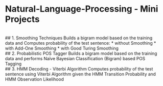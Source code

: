 # Natural-Language-Processing - Mini Projects

<br/>
## 1. Smoothing Techniques
Builds a bigram model based on the training data and Computes probability of the test sentence:
* without Smoothing
* with Add-One Smoothing
* with Good Turing Smoothing
 
<br/> 
## 2. Probabilistic POS Tagger
Builds a bigram model based on the training data and performs Naïve Bayesian Classification (Bigram) based POS Tagging
   
<br/>   
## 3. HMM Decoding - Viterbi Algorithm
Computes probability of the test sentence using Viterbi Algorithm given the HMM Transition Probability and HMM Observation Likelihood
